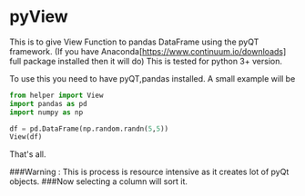 # pyView
This is to give View Function to pandas DataFrame using the pyQT framework. (If you have Anaconda[https://www.continuum.io/downloads] full package installed then it will do)
This is tested for python 3+ version.

To use this you need to have pyQT,pandas installed. 
A small example will be

````python
from helper import View
import pandas as pd
import numpy as np

df = pd.DataFrame(np.random.randn(5,5))
View(df)

````
That's all. 

###Warning : This is process is resource intensive as it creates lot of pyQt objects. 
###Now selecting a column will sort it. 



